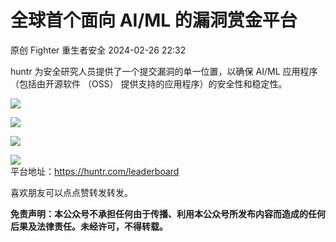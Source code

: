 #  全球首个面向 AI/ML 的漏洞赏金平台   
原创 Fighter  重生者安全   2024-02-26 22:32  
  
huntr 为安全研究人员提供了一个提交漏洞的单一位置，以确保 AI/ML 应用程序（包括由开源软件 （OSS） 提供支持的应用程序）的安全性和稳定性。  
  
![](https://mmbiz.qpic.cn/sz_mmbiz_png/SEVwkT7gYknr6V5H8LjKzbTJNMf1Om3NybmRWexALXIMiaWZXEAFYrubGF9uTX6tAZ4jg903ZibOMt632c4qLRWg/640?wx_fmt=png&from=appmsg "")  
  
![](https://mmbiz.qpic.cn/sz_mmbiz_png/SEVwkT7gYknr6V5H8LjKzbTJNMf1Om3NBbjmItS0pnicLFFXPygmWgGvSmQenPUlFicn12J6BKftz9jKxhIR3peg/640?wx_fmt=png&from=appmsg "")  
  
![](https://mmbiz.qpic.cn/sz_mmbiz_png/SEVwkT7gYknr6V5H8LjKzbTJNMf1Om3NoicElFq9rZLLSJiaVbjlFsQaAOGAIy6UvUNFZ9FugZd9SLJI1qzwkF0A/640?wx_fmt=png&from=appmsg "")  
  
![](https://mmbiz.qpic.cn/sz_mmbiz_png/SEVwkT7gYknr6V5H8LjKzbTJNMf1Om3NpxrSMqYayKBoNjge9TChTqXqvIkrqVwUaCDJc9NXk5bTrXvpT9jgDw/640?wx_fmt=png&from=appmsg "")  
平台地址：https://huntr.com/leaderboard  
  
喜欢朋友可以点点赞转发转发。  
  
**免责声明：本公众号不承担任何由于传播、利用本公众号所发布内容而造成的任何后果及法律责任。未经许可，不得转载。**  
  
  
